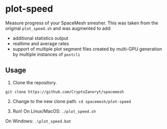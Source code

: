# plot-speed

Measure progress of your SpaceMesh smesher. This was taken from the original `plot_speed.sh` and was augmented to add:
* additional statistics output
* realtime and average rates
* support of multiple plot segment files created by multi-GPU generation by multiple instances of `postcli`

## Usage

1. Clone the repository.

  ```git clone https://github.com/CryptoZanoryt/spacemesh```

2. Change to the new clone path.
  `cd spacemesh/plot-speed`

3. Run!
  On Linux/MacOS:
  `./plot_speed.sh`

  On Windows:
  `.\plot_speed.bat`
